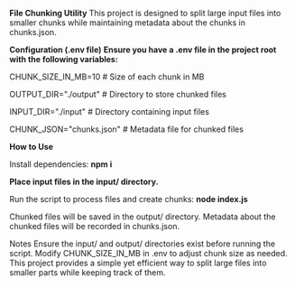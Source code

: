 **File Chunking Utility**
This project is designed to split large input files into smaller chunks while maintaining metadata about the chunks in chunks.json.

**Configuration (.env file)**
**Ensure you have a .env file in the project root with the following variables:**

CHUNK_SIZE_IN_MB=10      # Size of each chunk in MB 

OUTPUT_DIR="./output"      # Directory to store chunked files

INPUT_DIR="./input"        # Directory containing input files

CHUNK_JSON="chunks.json"  # Metadata file for chunked files

**How to Use**

Install dependencies:
**npm i**

**Place input files in the input/ directory.**

Run the script to process files and create chunks:
**node index.js**

Chunked files will be saved in the output/ directory.
Metadata about the chunked files will be recorded in chunks.json.

Notes
Ensure the input/ and output/ directories exist before running the script.
Modify CHUNK_SIZE_IN_MB in .env to adjust chunk size as needed.
This project provides a simple yet efficient way to split large files into smaller parts while keeping track of them.

